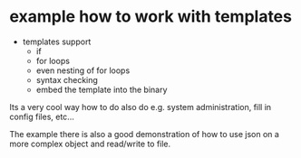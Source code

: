 # example how to work with templates

- templates support
  - if
  - for loops
  - even nesting of for loops
  - syntax checking
  - embed the template into the binary

Its a very cool way how to do also do e.g. system administration, fill in 
config files, etc...

The example there is also a good demonstration of how to use json on a more 
complex object and read/write to file.
